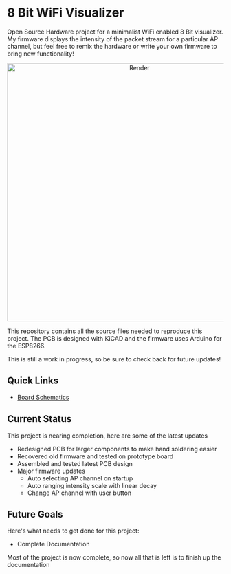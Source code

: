 # 8 Bit WiFi Visualizer
Open Source Hardware project for a minimalist WiFi enabled 8 Bit visualizer. My firmware displays the intensity of the packet stream for a particular AP channel, but feel free to remix the hardware or write your own firmware to bring new functionality!



<p align="center">
  <img src="https://raw.githubusercontent.com/ChandlerMcCowan/8BitWiFiVisualizer/master/Hardware%20Files/3D%20Model/8Bit_WiFi_Visualizer_PCBA.png" alt="Render" width="600"/>
</p>

This repository contains all the source files needed to reproduce this project. The PCB is designed with KiCAD and the firmware uses Arduino for the ESP8266.

This is still a work in progress, so be sure to check back for future updates!

## Quick Links
- [Board Schematics](https://github.com/stasiselectronics/8BitWiFiVisualizer/blob/master/Hardware%20Files/PDFs/8Bit_WiFi_Visualizer_Schematic.pdf)

## Current Status

This project is nearing completion, here are some of the latest updates
- Redesigned PCB for larger components to make hand soldering easier
- Recovered old firmware and tested on prototype board
- Assembled and tested latest PCB design
- Major firmware updates
    - Auto selecting AP channel on startup
    - Auto ranging intensity scale with linear decay
    - Change AP channel with user button

## Future Goals

Here's what needs to get done for this project:
- Complete Documentation

Most of the project is now complete, so now all that is left is to finish up the documentation

